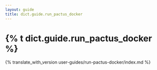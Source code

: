 ```yaml
---
layout: guide
title: dict.guide.run_pactus_docker
---
```


# {% t dict.guide.run_pactus_docker %}

{% translate_with_version user-guides/run-pactus-docker/index.md %}
